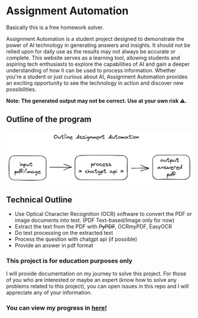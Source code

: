# Assignment Automation

Basically this is a free homework solver.

Assignment Automation is a student project designed to demonstrate the power of AI technology in generating answers and insights. It should not be relied upon for daily use as the results may not always be accurate or complete. This website serves as a learning tool, allowing students and aspiring tech enthusiasts to explore the capabilities of AI and gain a deeper understanding of how it can be used to process information. Whether you're a student or just curious about AI, Assignment Automation provides an exciting opportunity to see the technology in action and discover new possibilities.

**Note: The generated output may not be correct. Use at your own risk ⚠️.**

## Outline of the program

![outline](docs/img/outline.png)

## Technical Outline

- Use Optical Character Recognition (OCR) software to convert the PDF or image documents into text. (PDF Text-based/Image only for now)
- Extract the text from the PDF with ~~PyPDF~~, OCRmyPDF, EasyOCR
- Do text processing on the extracted text
- Process the question with chatgpt api (if possible)
- Provide an answer in pdf format

### This project is for education purposes only

I will provide documentation on my journey to solve this project. For those of you who are interested or maybe an expert (know how to solve any problems related to this project), you can open issues in this repo and I will appreciate any of your information.

### You can view my progress in [here!](https://sesar-d.notion.site/PROGRESS-PAGE-2bc38597b2c9460b88b7c41cbfab4ecb)
